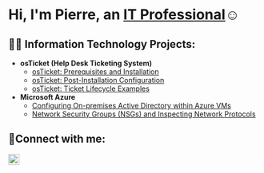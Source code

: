 <h1>Hi, I'm Pierre, an <a href="https://linkedin.com/in/pierremcgheewilliams">IT Professional</a>☺</h1>

<h2>👨‍💻 Information Technology Projects:</h2>

- <b>osTicket (Help Desk Ticketing System)</b>
  - [osTicket: Prerequisites and Installation](https://github.com/pierremw/osticket-prereqs)
  - [osTicket: Post-Installation Configuration](https://github.com/pierremw/post-install-config)
  - [osTicket: Ticket Lifecycle Examples](https://github.com/pierremw/ticket-lifecycle)
- <b>Microsoft Azure</b>
  - [Configuring On-premises Active Directory within Azure VMs](https://github.com/pierremw/configure-ad)
  - [Network Security Groups (NSGs) and Inspecting Network Protocols](https://github.com/pierremw/azure-network-protocols)

<h2>🤳Connect with me:</h2>


[<img align="left" alt="Josh | LinkedIn" width="22px" src="https://cdn.jsdelivr.net/npm/simple-icons@v3/icons/linkedin.svg" />][linkedin]



[linkedin]: https://linkedin.com/in/pierremcgheewilliams
